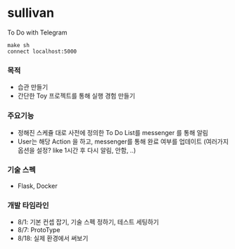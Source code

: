 # sullivan
To Do with Telegram

```
make sh
connect localhost:5000
```

### 목적
- 습관 만들기
- 간단한 Toy 프로젝트를 통해 실행 경험 만들기

### 주요기능
- 정해진 스케쥴 대로 사전에 정의한 To Do List를 messenger 를 통해 알림
- User는 해당 Action 을 하고, messenger를 통해 완료 여부를 업데이트 (여러가지 옵션을 설정? like 1시간 후 다시 알림, 안함, ..)

### 기술 스펙
- Flask, Docker

### 개발 타임라인
- 8/1: 기본 컨셉 잡기, 기술 스펙 정하기, 테스트 세팅하기
- 8/7: ProtoType
- 8/18: 실제 환경에서 써보기

